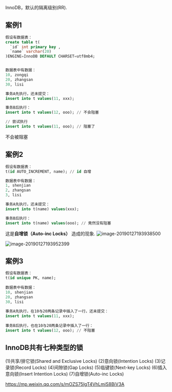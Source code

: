 InnoDB，默认的隔离级别(RR).

## 案例1

```sql
假设有数据表：
create table t(
  `id` int primary key ,
  `name` varchar(20)
)ENGINE=InnoDB DEFAULT CHARSET=utf8mb4;


数据表中有数据：
10, zongqi
20, zhangsan
30, lisi

事务A先执行，还未提交：
insert into t values(11, xxx);

事务B后执行：
insert into t values(12, ooo); // 不会阻塞

// 尝试执行
insert into t values(11, ooo); // 阻塞了

```

不会被阻塞

## 案例2

```sql
假设有数据表：
t(id AUTO_INCREMENT, name); // id 自增

数据表中有数据：
1, shenjian
2, zhangsan
3, lisi

事务A先执行，还未提交：
insert into t(name) values(xxx);

事务B后执行：
insert into t(name) values(ooo); // 竟然没有阻塞
```

这是**自增锁（Auto-inc Locks）** 造成的现象. ![image-20190127193938500](https://ws3.sinaimg.cn/large/006tNc79ly1fzldllkfh3j30kg0bswf9.jpg)



![image-20190127193952399](https://ws2.sinaimg.cn/large/006tNc79ly1fzldltxxyzj30r20cadgo.jpg)



## 案例3

```sql
假设有数据表：
t(id unique PK, name);
 
数据表中有数据：
10, shenjian
20, zhangsan
30, lisi
 
事务A先执行，在10与20两条记录中插入了一行，还未提交：
insert into t values(11, xxx);
 
事务B后执行，也在10与20两条记录中插入了一行：
insert into t values(12, ooo); // 不阻塞
```

## InnoDB共有**七种类型的锁**



(1)共享/排它锁(Shared and Exclusive Locks)
(2)意向锁(Intention Locks)
(3)记录锁(Record Locks)
(4)间隙锁(Gap Locks)
(5)临键锁(Next-key Locks)
(6)插入意向锁(Insert Intention Locks)
(7)自增锁(Auto-inc Locks)



https://mp.weixin.qq.com/s/mOZS75lgT4VhLmiS8BiV3A